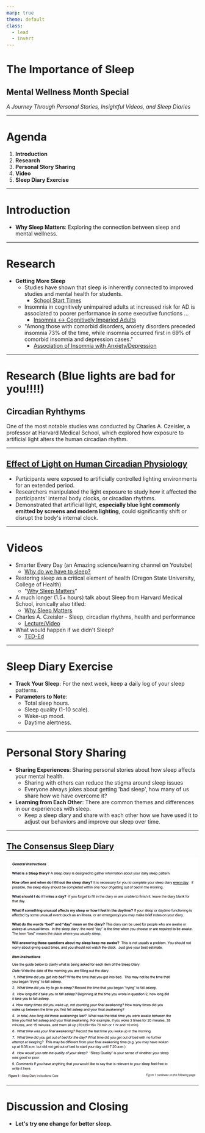 ```yaml
---
marp: true
theme: default
class:
  - lead
  - invert
---
```


# **The Importance of Sleep**
## Mental Wellness Month Special
_A Journey Through Personal Stories, Insightful Videos, and Sleep Diaries_

<style>
img[alt~="center"] {
  display: block;
  margin: 0 auto;
}
</style>
---

# Agenda
1. **Introduction**
2. **Research**
3. **Personal Story Sharing**
4. **Video**
5. **Sleep Diary Exercise**

---

# Introduction
- **Why Sleep Matters**: Exploring the connection between sleep and mental wellness.

---

# Research
- **Getting More Sleep**
  - Studies have shown that sleep is inherently connected to improved studies and mental health for students.
    - [School Start Times](https://publications.aap.org/pediatrics/article/134/3/642/74175/School-Start-Times-for-Adolescents?autologincheck=redirected)
  - Insomnia in cognitively unimpaired adults at increased risk for AD is associated to poorer performance in some executive functions ...
    - [Insomnia <-> Cognitively Imparied Adults](https://alzres.biomedcentral.com/articles/10.1186/s13195-019-0547-3#:~:text=Insomnia%20in%20cognitively%20unimpaired%20adults,as%20decreased%20white%20matter%20diffusivity.)
  - "Among those with comorbid disorders, anxiety disorders preceded insomnia 73% of the time, while insomnia occurred first in 69% of comorbid insomnia and depression cases."
    - [Association of Insomnia with Anxiety/Depression](https://pubmed.ncbi.nlm.nih.gov/16978649/)

---

# Research (Blue lights are bad for you!!!!)

## **Circadian Ryhthyms**
One of the most notable studies was conducted by Charles A. Czeisler, a professor at Harvard Medical School, which explored how exposure to artificial light alters the human circadian rhythm.

---
## [Effect of Light on Human Circadian Physiology](https://pubmed.ncbi.nlm.nih.gov/20161220/)

- Participants were exposed to artificially controlled lighting environments for an extended period.
- Researchers manipulated the light exposure to study how it affected the participants' internal body clocks, or circadian rhythms.
- Demonstrated that artificial light, **especially blue light commonly emitted by screens and modern lighting**, could significantly shift or disrupt the body's internal clock.

---
# Videos
- Smarter Every Day (an Amazing science/learning channel on Youtube)
  - [Why do we have to sleep?](https://www.youtube.com/watch?v=3mufsteNrTI)
- Restoring sleep as a critical element of health (Oregon State University, College of Health)
  - "[Why Sleep Matters](https://www.youtube.com/watch?v=1ESr9eLtPl0)"
- A much longer (1.5+ hours) talk about Sleep from Harvard Medical School, ironically also titled:
    - [Why Sleep Matters](https://www.youtube.com/watch?v=LmwgGkJ64CM)
- Charles A. Czeisler - Sleep, circadian rhythms, health and performance
  - [Lecture/Video](https://www.csail.mit.edu/node/6085)
- What would happen if we didn't Sleep?
  - [TED-Ed](https://www.youtube.com/watch?v=dqONk48l5vY)

---

# Sleep Diary Exercise
- **Track Your Sleep**: For the next week, keep a daily log of your sleep patterns.
- **Parameters to Note**:
  - Total sleep hours.
  - Sleep quality (1-10 scale).
  - Wake-up mood.
  - Daytime alertness.

---

# Personal Story Sharing
- **Sharing Experiences**: Sharing personal stories about how sleep affects your mental health.
  - Sharing with others can reduce the stigma around sleep issues
  - Everyone always jokes about getting 'bad sleep', how many of us share how we have overcome it?
- **Learning from Each Other**: There are common themes and differences in our experiences with sleep.
  - Keep a sleep diary and share with each other how we have used it to adjust our behaviors and improve our sleep over time.

---
<style scoped>section { text-align: center; }</style>

## [The Consensus Sleep Diary](https://www.ncbi.nlm.nih.gov/pmc/articles/PMC3250369/pdf/aasm.35.2.287.pdf)
![w:475 center](sleep.png)

---

# Discussion and Closing
- ****Let's try one change for better sleep.****
